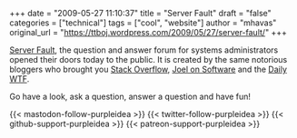 +++
date = "2009-05-27 11:10:37"
title = "Server Fault"
draft = "false"
categories = ["technical"]
tags = ["cool", "website"]
author = "mhavas"
original_url = "https://ttboj.wordpress.com/2009/05/27/server-fault/"
+++

<a href="http://serverfault.com/">Server Fault</a>, the question and answer forum for systems administrators opened their doors today to the public. It is created by the same notorious bloggers who brought you <a href="http://stackoverflow.com/">Stack Overflow</a>, <a href="http://www.joelonsoftware.com/">Joel on Software</a> and the <a href="http://thedailywtf.com/">Daily WTF</a>.

Go have a look, ask a question, answer a question and have fun!

{{< mastodon-follow-purpleidea >}}
{{< twitter-follow-purpleidea >}}
{{< github-support-purpleidea >}}
{{< patreon-support-purpleidea >}}
